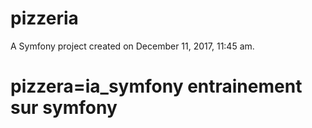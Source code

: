 pizzeria
========

A Symfony project created on December 11, 2017, 11:45 am.
# pizzera=ia_symfony entrainement sur symfony

